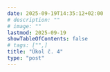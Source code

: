 ```yaml
---
date: 2025-09-19T14:35:12+02:00
# description: ""
# image: ""
lastmod: 2025-09-19
showTableOfContents: false
# tags: ["",]
title: "Úkol č. 4"
type: "post"
---
```

